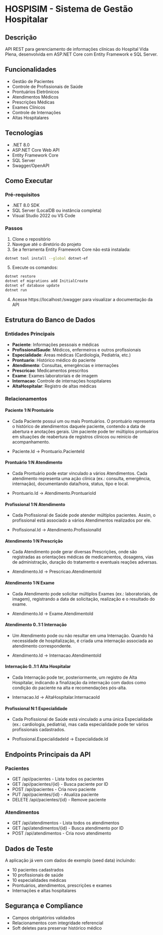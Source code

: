 # HOSPISIM - Sistema de Gestão Hospitalar

## Descrição
API REST para gerenciamento de informações clínicas do Hospital Vida Plena, desenvolvida em ASP.NET Core com Entity Framework e SQL Server.

## Funcionalidades
- Gestão de Pacientes
- Controle de Profissionais de Saúde
- Prontuários Eletrônicos
- Atendimentos Médicos
- Prescrições Médicas
- Exames Clínicos
- Controle de Internações
- Altas Hospitalares

## Tecnologias
- .NET 8.0
- ASP.NET Core Web API
- Entity Framework Core
- SQL Server
- Swagger/OpenAPI

## Como Executar

### Pré-requisitos
- .NET 8.0 SDK
- SQL Server (LocalDB ou instância completa)
- Visual Studio 2022 ou VS Code

### Passos
1. Clone o repositório
2. Navegue até o diretório do projeto
3. Se a ferramenta Entity Framework Core não está instalada:

```bash
dotnet tool install --global dotnet-ef
```
   
5. Execute os comandos:

```bash
dotnet restore
dotnet ef migrations add InitialCreate
dotnet ef database update
dotnet run
```

4. Acesse https://localhost:<porta>/swagger para visualizar a documentação da API

## Estrutura do Banco de Dados

### Entidades Principais
- **Paciente**: Informações pessoais e médicas
- **ProfissionalSaude**: Médicos, enfermeiros e outros profissionais
- **Especialidade**: Áreas médicas (Cardiologia, Pediatria, etc.)
- **Prontuario**: Histórico médico do paciente
- **Atendimento**: Consultas, emergências e internações
- **Prescricao**: Medicamentos prescritos
- **Exame**: Exames laboratoriais e de imagem
- **Internacao**: Controle de internações hospitalares
- **AltaHospitalar**: Registro de altas médicas

### Relacionamentos
#### Paciente 1:N Prontuário
- Cada Paciente possui um ou mais Prontuários. O prontuário representa o histórico de atendimentos daquele paciente, contendo a data de abertura e anotações gerais. Um paciente pode ter múltiplos prontuários em situações de reabertura de registros clínicos ou reinício de acompanhamento.

- Paciente.Id → Prontuario.PacienteId


#### Prontuário 1:N Atendimento
- Cada Prontuário pode estar vinculado a vários Atendimentos. Cada atendimento representa uma ação clínica (ex.: consulta, emergência, internação), documentando data/hora, status, tipo e local.

- Prontuario.Id → Atendimento.ProntuarioId


#### Profissional 1:N Atendimento
- Cada Profissional de Saúde pode atender múltiplos pacientes. Assim, o profissional está associado a vários Atendimentos realizados por ele.

- Profissional.Id → Atendimento.ProfissionalId


#### Atendimento 1:N Prescrição
- Cada Atendimento pode gerar diversas Prescrições, onde são registradas as orientações médicas de medicamentos, dosagens, vias de administração, duração do tratamento e eventuais reações adversas.

- Atendimento.Id → Prescricao.AtendimentoId


#### Atendimento 1:N Exame
- Cada Atendimento pode solicitar múltiplos Exames (ex.: laboratoriais, de imagem), registrando a data de solicitação, realização e o resultado do exame.

- Atendimento.Id → Exame.AtendimentoId


#### Atendimento 0..1:1 Internação
- Um Atendimento pode ou não resultar em uma Internação. Quando há necessidade de hospitalização, é criada uma internação associada ao atendimento correspondente.

- Atendimento.Id → Internacao.AtendimentoId


#### Internação 0..1:1 Alta Hospitalar
- Cada Internação pode ter, posteriormente, um registro de Alta Hospitalar, indicando a finalização da internação com dados como condição do paciente na alta e recomendações pós-alta.

- Internacao.Id → AltaHospitalar.InternacaoId


#### Profissional N:1 Especialidade
- Cada Profissional de Saúde está vinculado a uma única Especialidade (ex.: cardiologia, pediatria), mas cada especialidade pode ter vários profissionais cadastrados.

- Profissional.EspecialidadeId → Especialidade.Id


## Endpoints Principais da API

### Pacientes
- GET /api/pacientes - Lista todos os pacientes
- GET /api/pacientes/{id} - Busca paciente por ID
- POST /api/pacientes - Cria novo paciente
- PUT /api/pacientes/{id} - Atualiza paciente
- DELETE /api/pacientes/{id} - Remove paciente

### Atendimentos
- GET /api/atendimentos - Lista todos os atendimentos
- GET /api/atendimentos/{id} - Busca atendimento por ID
- POST /api/atendimentos - Cria novo atendimento

## Dados de Teste
A aplicação já vem com dados de exemplo (seed data) incluindo:
- 10 pacientes cadastrados
- 10 profissionais de saúde
- 10 especialidades médicas
- Prontuários, atendimentos, prescrições e exames
- Internações e altas hospitalares

## Segurança e Compliance
- Campos obrigatórios validados
- Relacionamentos com integridade referencial
- Soft deletes para preservar histórico médico

